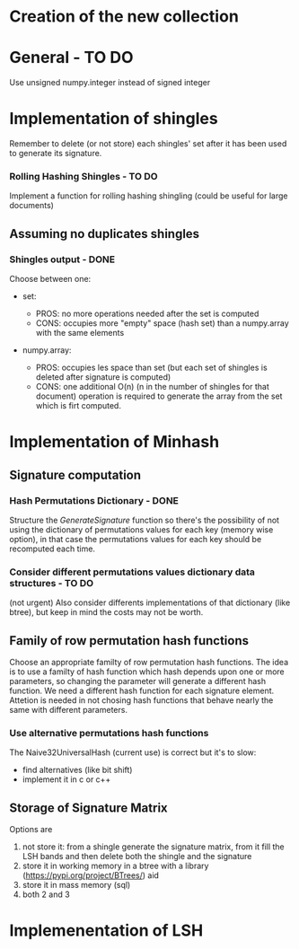# Creation of the new collection

# General - TO DO
Use unsigned numpy.integer instead of signed integer

# Implementation of shingles
Remember to delete (or not store) each shingles' set after it has been used to generate its signature.

### Rolling Hashing Shingles - TO DO
Implement a function for rolling hashing shingling (could be useful for large documents)

## Assuming no duplicates shingles
### Shingles output - DONE
Choose between one:
- set:
    - PROS: no more operations needed after the set is computed
    - CONS: occupies more "empty" space (hash set) than a numpy.array with the same elements

- numpy.array:
    - PROS: occupies les space than set (but each set of shingles is deleted after signature is computed)
    - CONS: one additional O(n) (n in the number of shingles for that document) operation is required to generate the array from the set which is firt computed.



# Implementation of Minhash

## Signature computation
### Hash Permutations Dictionary - DONE
Structure the *GenerateSignature* function so there's the possibility of not using the dictionary of permutations values for each key (memory wise option), in that case the permutations values for each key should be recomputed each time.

### Consider different permutations values dictionary data structures - TO DO
(not urgent)
Also consider differents implementations of that dictionary (like btree), but keep in mind the costs may not be worth.

## Family of row permutation hash functions
Choose an appropriate familty of row permutation hash functions.
The idea is to use a familty of hash function which hash depends upon one or more parameters,
so changing the parameter will generate a different hash function.
We need a different hash function for each signature element.
Attetion is needed in not chosing hash functions that behave nearly the same with 
different parameters. 

### Use alternative permutations hash functions
The Naive32UniversalHash (current use) is correct but it's to slow:
- find alternatives (like bit shift)
- implement it in c or c++

## Storage of Signature Matrix
Options are
1. not store it: from a shingle generate the signature matrix, from it fill the LSH bands
and then delete both the shingle and the signature
2. store it in working memory in a btree with a library (https://pypi.org/project/BTrees/) aid
3. store it in mass memory (sql)
4. both 2 and 3


# Implemenentation of LSH
